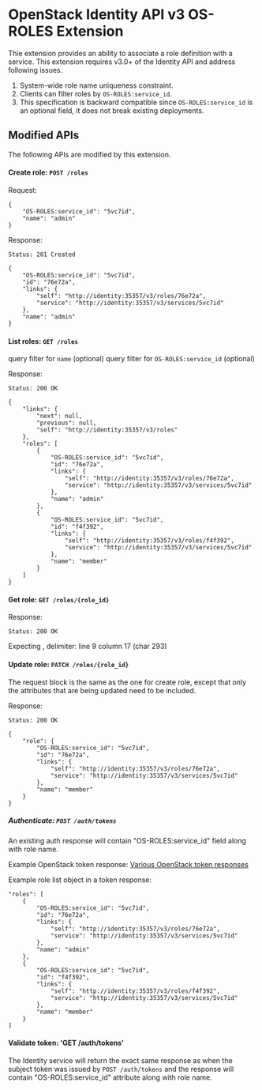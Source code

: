 OpenStack Identity API v3 OS-ROLES Extension
============================================

Thie extension provides an ability to associate a role definition with a
service. This extension requires v3.0+ of the Identity API and address
following issues.

1. System-wide role name uniqueness constraint.
2. Clients can filter roles by `OS-ROLES:service_id`.
3. This specification is backward compatible since `OS-ROLES:service_id` is an
   optional field, it does not break existing deployments.


Modified APIs
------------

The following APIs are modified by this extension.

#### Create role: `POST /roles`

Request:

    {
        "OS-ROLES:service_id": "5vc7id",
        "name": "admin"
    }

Response:

    Status: 201 Created

    {
        "OS-ROLES:service_id": "5vc7id",
        "id": "76e72a",
        "links": {
            "self": "http://identity:35357/v3/roles/76e72a",
            "service": "http://identity:35357/v3/services/5vc7id"
        },
        "name": "admin"
    }

#### List roles: `GET /roles`

query filter for `name` (optional)
query filter for `OS-ROLES:service_id` (optional)

Response:

    Status: 200 OK

    {
        "links": {
            "next": null,
            "previous": null,
            "self": "http://identity:35357/v3/roles"
        },
        "roles": [
            {
                "OS-ROLES:service_id": "5vc7id",
                "id": "76e72a",
                "links": {
                    "self": "http://identity:35357/v3/roles/76e72a",
                    "service": "http://identity:35357/v3/services/5vc7id"
                },
                "name": "admin"
            },
            {
                "OS-ROLES:service_id": "5vc7id",
                "id": "f4f392",
                "links": {
                    "self": "http://identity:35357/v3/roles/f4f392",
                    "service": "http://identity:35357/v3/services/5vc7id"
                },
                "name": "member"
            }
        ]
    }

#### Get role: `GET /roles/{role_id}`

Response:

    Status: 200 OK

Expecting , delimiter: line 9 column 17 (char 293)

#### Update role: `PATCH /roles/{role_id}`

The request block is the same as the one for create role, except that only the
attributes that are being updated need to be included.

Response:

    Status: 200 OK

    {
        "role": {
            "OS-ROLES:service_id": "5vc7id",
            "id": "76e72a",
            "links": {
                "self": "http://identity:35357/v3/roles/76e72a",
                "service": "http://identity:35357/v3/services/5vc7id"
            },
            "name": "member"
        }
    }

##### Authenticate: `POST /auth/tokens`

An existing auth response will contain "OS-ROLES:service_id" field along with
role name.

Example OpenStack token response: [Various OpenStack token
responses](https://github.com/openstack/identity-api/blob/master/openstack-identity-api/v3/src/markdown/identity-api-v3.md#authentication-responses)

Example role list object in a token response:

    "roles": [
        {
            "OS-ROLES:service_id": "5vc7id",
            "id": "76e72a",
            "links": {
                "self": "http://identity:35357/v3/roles/76e72a",
                "service": "http://identity:35357/v3/services/5vc7id"
            },
            "name": "admin"
        },
        {
            "OS-ROLES:service_id": "5vc7id",
            "id": "f4f392",
            "links": {
                "self": "http://identity:35357/v3/roles/f4f392",
                "service": "http://identity:35357/v3/services/5vc7id"
            },
            "name": "member"
        }
    ]

#### Validate token: 'GET /auth/tokens'

The Identity service will return the exact same response as when the subject
token was issued by `POST /auth/tokens` and the response will contain
"OS-ROLES:service_id" attribute along with role name.
